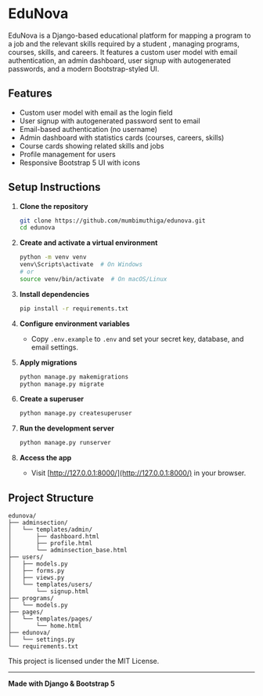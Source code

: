 # EduNova

EduNova is a Django-based educational platform for mapping a program to a job and the relevant skills required by a student , managing programs, courses, skills, and careers. It features a custom user model with email authentication, an admin dashboard, user signup with autogenerated passwords, and a modern Bootstrap-styled UI.

## Features

- Custom user model with email as the login field
- User signup with autogenerated password sent to email
- Email-based authentication (no username)
- Admin dashboard with statistics cards (courses, careers, skills)
- Course cards showing related skills and jobs
- Profile management for users
- Responsive Bootstrap 5 UI with icons

## Setup Instructions

1. **Clone the repository**
    ```bash
    git clone https://github.com/mumbimuthiga/edunova.git
    cd edunova
    ```

2. **Create and activate a virtual environment**
    ```bash
    python -m venv venv
    venv\Scripts\activate  # On Windows
    # or
    source venv/bin/activate  # On macOS/Linux
    ```

3. **Install dependencies**
    ```bash
    pip install -r requirements.txt
    ```

4. **Configure environment variables**
    - Copy `.env.example` to `.env` and set your secret key, database, and email settings.

5. **Apply migrations**
    ```bash
    python manage.py makemigrations
    python manage.py migrate
    ```

6. **Create a superuser**
    ```bash
    python manage.py createsuperuser
    ```

7. **Run the development server**
    ```bash
    python manage.py runserver
    ```

8. **Access the app**
    - Visit [http://127.0.0.1:8000/](http://127.0.0.1:8000/) in your browser.

## Project Structure

```
edunova/
├── adminsection/
│   └── templates/admin/
│       ├── dashboard.html
│       ├── profile.html
│       └── adminsection_base.html
├── users/
│   ├── models.py
│   ├── forms.py
│   ├── views.py
│   └── templates/users/
│       └── signup.html
├── programs/
│   └── models.py
├── pages/
│   └── templates/pages/
│       └── home.html
├── edunova/
│   └── settings.py
└── requirements.txt
```



This project is licensed under the MIT License.

---

**Made with Django & Bootstrap 5**
